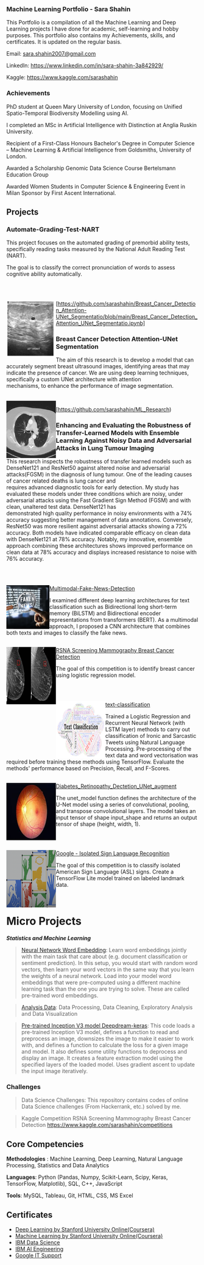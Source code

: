 ### Machine Learning Portfolio - Sara Shahin


This Portfolio is a compilation of all the Machine Learning and Deep Learning projects I have done for academic, self-learning and hobby purposes. This portfolio also contains my Achievements, skills, and certificates. It is updated on the regular basis.

   Email: sara.shahin2007@gmail.com
  
   LinkedIn: https://www.linkedin.com/in/sara-shahin-3a842929/
   
   Kaggle: https://www.kaggle.com/sarashahin
   
   
  ### Achievements
  PhD student at Queen Mary University of London, focusing on Unified Spatio-Temporal Biodiversity Modelling using AI.
  
  I completed an MSc in Artificial Intelligence with Distinction at Anglia Ruskin University.
  
  Recipient of a First-Class Honours Bachelor's Degree in Computer Science – Machine Learning & Artificial Intelligence from Goldsmiths, University of London.
  
  Awarded a Scholarship Genomic Data Science Course Bertelsmann Education Group

  Awarded Women Students in Computer Science & Engineering Event in Milan Sponsor by First Ascent International.
  
  ## Projects

  ###  Automate-Grading-Test-NART
  
  This project focuses on the automated grading of premorbid ability tests, specifically reading tasks measured by the National Adult Reading Test (NART).

   The goal is to classify the correct pronunciation of words to assess cognitive ability automatically.
   

  <br>
  

 ## <img align="left" src="https://github.com/sarashahin/Breast_Cancer_Detection_Attention-UNet_Segmentatio/blob/main/Images/Screenshot%202024-08-01%20at%2021.31.10.png" alt="My Image" height='150' width = '130'>

  [https://github.com/sarashahin/Breast_Cancer_Detection_Attention-UNet_Segmentatio/blob/main/Breast_Cancer_Detection_Attention_UNet_Segmentatio.ipynb]

   ### Breast Cancer Detection Attention-UNet Segmentation

   The aim of this research is to develop a model that can accurately segment breast ultrasound images, identifying areas that may indicate the presence of cancer.
   We are using deep learning techniques, specifically a custom UNet architecture with attention       
   mechanisms, to enhance the performance of image segmentation.


 <br>
  
   <img align="left" src="https://github.com/sarashahin/MyOfficialPortfolio/blob/main/images/lung.jpeg" alt="My Image" height='150' width = '130'>
   
   [https://github.com/sarashahin/ML_Research)
   
   ### Enhancing and Evaluating the Robustness of Transfer-Learned Models with Ensemble Learning Against Noisy Data and Adversarial Attacks in Lung Tumour Imaging

   This research inspects the robustness of transfer learned models such as DenseNet121 and ResNet50 against altered noise and adversarial attacks(FGSM) in the diagnosis of lung tumour. One of the leading causes of cancer related deaths is lung cancer and       
   requires advanced diagnostic tools for early detection. My study has evaluated these models under three conditions which are noisy, under adversarial attacks using the Fast Gradient Sign Method (FGSM) and with clean, unaltered test data. DenseNet121 has    
   demonstrated high quality performance in noisy environments with a 74% accuracy suggesting better management of data annotations. Conversely, ResNet50 was more resilient against adversarial attacks showing a 72% accuracy. Both models have indicated comparable 
   efficacy on clean data with DenseNet121 at 78% accuracy. Notably, my innovative, ensemble approach combining these architectures shows improved performance on clean data at 78% accuracy and displays increased resistance to noise with 76% accuracy.

   <br>
  
  
  ##  <img align="left" src="https://github.com/sarashahin/MyOfficialPortfolio/blob/main/images/Screenshot%202023-02-13%20at%2020.20.51.png" alt="My Image">
   
  [Multimodal-Fake-News-Detection](https://github.com/sarashahin/Multimodal-Fake-News-Detection)
  
  I examined different deep learning architectures for text classification such as Bidirectional long short-term memory (BiLSTM) and Bidirectional encoder   representations from transformers (BERT). As a multimodal approach, I proposed a CNN architecture that combines both texts and images to classify the       fake news.
  
   ## <img align="left" src="https://github.com/sarashahin/MyOfficialPortfolio/blob/main/images/download.jpeg" alt="My Image" height='150' width = '130'> 
    
 [RSNA Screening Mammography Breast Cancer Detection](https://www.kaggle.com/code/sarashahin/rsna-screening-mammography-breast-cancer-detection)
    
 The goal of this competition is to identify breast cancer using logistic regression model.
    
 <br>
  
   ## <img align="left" src="https://github.com/sarashahin/MyOfficialPortfolio/blob/main/images/1_rnko_Sy3iEQ-sUbzmU4A-A.png" alt="My Image" height='150'       width = '130'>

[text-classification](https://github.com/sarashahin/Textclassification/blob/main/text-classification.ipynb)
  
  
Trained a Logistic Regression and Recurrent Neural Network (with LSTM layer) methods to carry out classification of Ironic and Sarcastic Tweets using      Natural Language Processing. Pre-processing of the text data and word vectorisation was required before training these methods using TensorFlow.            Evaluate the methods' performance based on Precision, Recall, and F-Scores.


  ## <img align="left" src="https://github.com/sarashahin/MyOfficialPortfolio/blob/main/images/images.jpeg" alt="My Image" height='150' width = '130'>

[Diabetes_Retinopathy_Dectetion_UNet_augment](https://github.com/sarashahin/DiabetesRetinopathyDectetion_UNet_augment./blob/main/DiabetesRetinopathyDectetion_UNet_augment.ipynb)

The unet_model function defines the architecture of the U-Net model using a series of convolutional, pooling, and transpose convolutional layers. The model takes an input tensor of shape input_shape and returns an output tensor of shape (height, width, 1).

   <br>
   
   ## <img align="left" src="https://github.com/sarashahin/MyOfficialPortfolio/blob/main/images/Screenshot%202023-03-27%20at%2021.20.46.png" alt="My Image"    height='150' width = '130'>
   
[Google - Isolated Sign Language Recognition](https://www.kaggle.com/code/sarashahin/google-americansignlanguagefingerspellingrec?scriptVersionId=140507150)


The goal of this competition is to classify isolated American Sign Language (ASL) signs. Create a TensorFlow Lite model trained on labeled landmark data.



<br>


# Micro Projects

   ***Statistics and Machine Learning***

   > [Neural Network Word Embedding](https://github.com/sarashahin/word_Embedding/blob/main/word-embedding.ipynb):
Learn word embeddings jointly with the main task that care about (e.g. document classification or sentiment prediction). In this setup, you would start with random word vectors, then learn your word vectors in the same way that you learn the weights of a neural network. Load into your model word embeddings that were pre-computed using a different machine learning task than the one you are trying to solve. These are called pre-trained word embeddings.

> [Analysis Data](https://github.com/sarashahin/Dealing-with-data/blob/master/Dealingwithdata.ipynb):
Data Processing, Data Cleaning, Exploratory Analysis and Data Visualization

> [Pre-trained Inception V3 model Deepdream-keras](https://github.com/sarashahin/deepDream_keras/blob/main/deepdream-keras.ipynb):
This code loads a pre-trained Inception V3 model, defines a function to read and preprocess an image, downsizes the image to make it easier to work with, and defines a function to calculate the loss for a given image and model. It also defines some utility functions to deprocess and display an image. It creates a feature extraction model using the specified layers of the loaded model. Uses gradient ascent to update the input image iteratively.

### Challenges
> Data Science Challenges: This repository contains codes of online Data Science challenges (From Hackerrank, etc.) solved by me.

> Kaggle Competition RSNA Screening Mammography Breast Cancer Detection https://www.kaggle.com/sarashahin/competitions

## Core Competencies

**Methodologies** : Machine Learning, Deep Learning, Natural Language Processing, Statistics and Data Analytics

**Languages**: Python (Pandas, Numpy, Scikit-Learn, Scipy, Keras, TensorFlow, Matplotlib), SQL, C++, JavaScript

**Tools**: MySQL, Tableau, Git, HTML, CSS, MS Excel

## Certificates
 * [Deep Learning by Stanford University Online(Coursera)](https://coursera.org/share/57c4f47585f24a15b0f7c7f9675352f3)
 * [Machine Learning by Stanford University Online(Coursera)](https://coursera.org/share/8de9508deb43955e79ab4cbe4e96d138)
 * [IBM Data Science](https://coursera.org/share/81c4e2ae2b5576dc5f08a55357fcbda0)
 * [IBM AI Engineering](https://coursera.org/share/ada7c46619bfec173e3d3e2490063320)
 * [Google IT Support](https://coursera.org/share/70636438ee231b5da6a3d9eb51ffcb5d)
